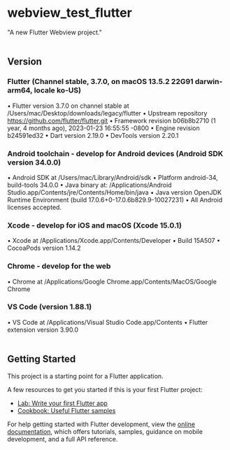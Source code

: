 # webview_test_flutter
"A new Flutter Webview project."
<br/><br/>


## Version
### Flutter (Channel stable, 3.7.0, on macOS 13.5.2 22G91 darwin-arm64, locale ko-US)
• Flutter version 3.7.0 on channel stable at /Users/mac/Desktop/downloads/legacy/flutter
• Upstream repository https://github.com/flutter/flutter.git
• Framework revision b06b8b2710 (1 year, 4 months ago), 2023-01-23 16:55:55 -0800
• Engine revision b24591ed32
• Dart version 2.19.0
• DevTools version 2.20.1
<br/>

### Android toolchain - develop for Android devices (Android SDK version 34.0.0)
• Android SDK at /Users/mac/Library/Android/sdk
• Platform android-34, build-tools 34.0.0
• Java binary at: /Applications/Android Studio.app/Contents/jre/Contents/Home/bin/java
• Java version OpenJDK Runtime Environment (build 17.0.6+0-17.0.6b829.9-10027231)
• All Android licenses accepted.
<br/>

### Xcode - develop for iOS and macOS (Xcode 15.0.1)
• Xcode at /Applications/Xcode.app/Contents/Developer
• Build 15A507
• CocoaPods version 1.14.2
<br/>

### Chrome - develop for the web
• Chrome at /Applications/Google Chrome.app/Contents/MacOS/Google Chrome
<br/>

### VS Code (version 1.88.1)
• VS Code at /Applications/Visual Studio Code.app/Contents
• Flutter extension version 3.90.0
<br/><br/>


## Getting Started

This project is a starting point for a Flutter application.

A few resources to get you started if this is your first Flutter project:

- [Lab: Write your first Flutter app](https://docs.flutter.dev/get-started/codelab)
- [Cookbook: Useful Flutter samples](https://docs.flutter.dev/cookbook)

For help getting started with Flutter development, view the
[online documentation](https://docs.flutter.dev/), which offers tutorials,
samples, guidance on mobile development, and a full API reference.
